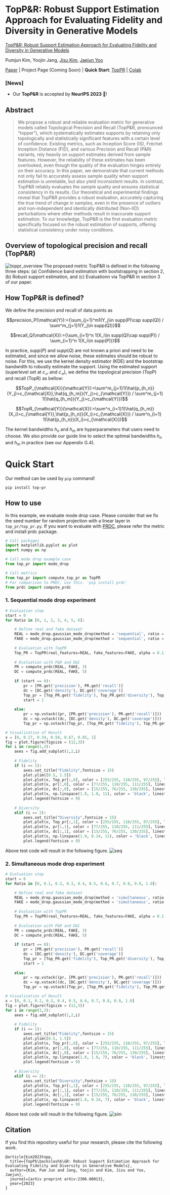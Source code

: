 # TopP&R: Robust Support Estimation Approach for Evaluating Fidelity and Diversity in Generative Models
[TopP&R: Robust Support Estimation Approach for Evaluating Fidelity and Diversity in Generative Models](https://arxiv.org/abs/2306.08013)

Pumjun Kim, Yoojin Jang, [Jisu Kim](https://jkim82133.github.io/), [Jaejun Yoo](https://scholar.google.co.kr/citations?hl=en&user=7NBlQw4AAAAJ)

[Paper](https://arxiv.org/abs/2306.08013) | Project Page (Coming Soon) | **Quick Start**: [TopPR](https://github.com/LAIT-CVLab/TopPR#quick-start) | [Colab](https://colab.research.google.com/drive/1Fq7L4PEwia3vbIi0kuUcS-2N_SfFFfLc?usp=sharing)
### [News]
* Our **TopP&R** is accepted by **NeurIPS 2023** 🎉!
## Abstract
> We propose a robust and reliable evaluation metric for generative models
called Topological Precision and Recall (TopP&R, pronounced “topper”), which
systematically estimates supports by retaining only topologically and statistically
significant features with a certain level of confidence. Existing metrics, such as
Inception Score (IS), Fréchet Inception Distance (FID), and various Precision
and Recall (P&R) variants, rely heavily on support estimates derived from sample
features. However, the reliability of these estimates has been overlooked, even
though the quality of the evaluation hinges entirely on their accuracy. In this
paper, we demonstrate that current methods not only fail to accurately assess
sample quality when support estimation is unreliable, but also yield inconsistent
results. In contrast, TopP&R reliably evaluates the sample quality and ensures
statistical consistency in its results. Our theoretical and experimental findings
reveal that TopP&R provides a robust evaluation, accurately capturing the true
trend of change in samples, even in the presence of outliers and non-independent
and identically distributed (Non-IID) perturbations where other methods result in
inaccurate support estimation. To our knowledge, TopP&R is the first evaluation
metric specifically focused on the robust estimation of supports, offering statistical
consistency under noisy conditions.

## Overview of topological precision and recall (TopP&R)
![toppr_overview](https://user-images.githubusercontent.com/102020840/203247514-3f64b9e6-bf74-434e-8c40-c6dfdfec7e59.png)
The proposed metric TopP&R is defined in the following three steps: (a) Confidence band estimation with bootstrapping in section 2,
(b) Robust support estimation, and (c) Evaluationn via TopP&R in section 3 of our paper.

## How TopP&R is defined?
We define the precision and recall of data points as

$$precision_P(\mathcal{Y}):={\sum_{j=1}^m1(Y_j\in supp(P)\cap supp(Q)) / \sum^m_{j=1}1(Y_j\in supp(Q))}$$

$$recall_Q(\mathcal{X}):={\sum_{i=1}^n 1(X_i\in supp(Q)\cap supp(P)) / \sum_{i=1}^n 1(X_i\in supp(P))}$$

In practice, $supp(P)$ and $supp(Q)$ are not known a priori and need to be estimated, and since we allow noise,
these estimates should be robust to noise. For this, we use the kernel density estimator (KDE) and 
the bootstrap bandwidth to robustly estimate the support. 
Using the estimated support (superlevel set at $c_{\mathcal{X}}$ and $c_{\mathcal{Y}}$), we define
the topological precision (TopP) and recall (TopR) as bellow:

$$TopP_{\mathcal{X}}(\mathcal{Y}):=\sum^m_{j=1}1(\hat{p_{h_n}}(Y_j)>c_{\mathcal{X}},\hat{q_{h_m}}(Y_j)>c_{\mathcal{Y}}) / 
\sum^m_{j=1} 1(\hat{q_{h_m}}(Y_j)>c_{\mathcal{Y}})$$

$$TopR_{\mathcal{Y}}(\mathcal{X}):=\sum^n_{i=1}1(\hat{q_{h_m}}(X_i)>c_{\mathcal{Y}},\hat{p_{h_n}}(X_i)>c_{\mathcal{X}}) / 
\sum^n_{i=1} 1(\hat{p_{h_n}}(X_i)>c_{\mathcal{X}})$$

The kernel bandwidths $h_n$ and $h_m$ are hyperparameters that users need to choose. We also provide our guide line to select 
the optimal bandwidths $h_n$ and $h_m$ in practice (see our Appendix G.4).



# Quick Start
Our method can be used by `pip` command!
```
pip install top-pr
```

## How to use
In this example, we evaluate mode drop case. Please consider that we fix the seed number for random projection with a linear layer in `top_pr/top_pr.py`. If you want to evaluate with [PRDC](https://github.com/clovaai/generative-evaluation-prdc), please refer the metric and install prdc package. 
```python
# Call packages
import matplotlib.pyplot as plot
import numpy as np

# Call mode drop example case
from top_pr import mode_drop

# Call metrics
from top_pr import compute_top_pr as TopPR
# For comparison to PRDC, use this. 'pip install prdc'
from prdc import compute_prdc
```

### 1. Sequential mode drop experiment
```python
# Evaluation step
start = 0
for Ratio in [0, 1, 2, 3, 4, 5, 6]:

    # Define real and fake dataset
    REAL = mode_drop.gaussian_mode_drop(method = 'sequential', ratio = 0)
    FAKE = mode_drop.gaussian_mode_drop(method = 'sequential', ratio = Ratio)
        
    # Evaluation with TopPR
    Top_PR = TopPR(real_features=REAL, fake_features=FAKE, alpha = 0.1, kernel = "cosine", random_proj = True, f1_score = True)
        
    # Evaluation with P&R and D&C
    PR = compute_prdc(REAL, FAKE, 3)
    DC = compute_prdc(REAL, FAKE, 5)
        
    if (start == 0):
        pr = [PR.get('precision'), PR.get('recall')]
        dc = [DC.get('density'), DC.get('coverage')]
        Top_pr = [Top_PR.get('fidelity'), Top_PR.get('diversity'), Top_PR.get('Top_F1')]
        start = 1
            
    else:
        pr = np.vstack((pr, [PR.get('precision'), PR.get('recall')]))
        dc = np.vstack((dc, [DC.get('density'), DC.get('coverage')]))
        Top_pr = np.vstack((Top_pr, [Top_PR.get('fidelity'), Top_PR.get('diversity'), Top_PR.get('Top_F1')]))

# Visualization of Result
x = [0, 0.17, 0.34, 0.50, 0.67, 0.85, 1]
fig = plot.figure(figsize = (12,3))
for i in range(1,3):
    axes = fig.add_subplot(1,2,i)
    
    # Fidelity
    if (i == 1):
        axes.set_title("Fidelity",fontsize = 15)
        plot.ylim([0.5, 1.5])
        plot.plot(x, Top_pr[:,0], color = [255/255, 110/255, 97/255], linestyle = '-', linewidth = 3, marker = 'o', label = "TopP")
        plot.plot(x, pr[:,0], color = [77/255, 110/255, 111/255], linestyle = ':', linewidth = 3, marker = 'o', label = "precision (k=3)")
        plot.plot(x, dc[:,0], color = [15/255, 76/255, 130/255], linestyle = '-.', linewidth = 3, marker = 'o', label = "density (k=5)")
        plot.plot(x, np.linspace(1.0, 1.0, 11), color = 'black', linestyle = ':', linewidth = 2)
        plot.legend(fontsize = 9)
    
    # Diversity
    elif (i == 2):
        axes.set_title("Diversity",fontsize = 15)
        plot.plot(x, Top_pr[:,1], color = [255/255, 110/255, 97/255], linestyle = '-', linewidth = 3, marker = 'o', label = "TopR")
        plot.plot(x, pr[:,1], color = [77/255, 110/255, 111/255], linestyle = ':', linewidth = 3, marker = 'o', label = "recall (k=3)")
        plot.plot(x, dc[:,1], color = [15/255, 76/255, 130/255], linestyle = '-.', linewidth = 3, marker = 'o', label = "coverage (k=5)")
        plot.plot(x, np.linspace(1.0, 0.14, 11), color = 'black', linestyle = ':', linewidth = 2)
        plot.legend(fontsize = 9)
```
Above test code will result in the following figure.
![seq](https://user-images.githubusercontent.com/102020840/214468838-28557fdb-fb0f-49a4-8242-541afd3b7013.png)  


### 2. Simultaneous mode drop experiment
```python
# Evaluation step
start = 0
for Ratio in [0, 0.1, 0.2, 0.3, 0.4, 0.5, 0.6, 0.7, 0.8, 0.9, 1.0]:

    # Define real and fake dataset
    REAL = mode_drop.gaussian_mode_drop(method = 'simultaneous', ratio = 0)
    FAKE = mode_drop.gaussian_mode_drop(method = 'simultaneous', ratio = Ratio)
        
    # Evaluation with TopPR
    Top_PR = TopPR(real_features=REAL, fake_features=FAKE, alpha = 0.1, kernel = "cosine", random_proj = True, f1_score = True)
        
    # Evaluation with P&R and D&C
    PR = compute_prdc(REAL, FAKE, 3)
    DC = compute_prdc(REAL, FAKE, 5)
        
    if (start == 0):
        pr = [PR.get('precision'), PR.get('recall')]
        dc = [DC.get('density'), DC.get('coverage')]
        Top_pr = [Top_PR.get('fidelity'), Top_PR.get('diversity'), Top_PR.get('Top_F1')]
        start = 1
            
    else:
        pr = np.vstack((pr, [PR.get('precision'), PR.get('recall')]))
        dc = np.vstack((dc, [DC.get('density'), DC.get('coverage')]))
        Top_pr = np.vstack((Top_pr, [Top_PR.get('fidelity'), Top_PR.get('diversity'), Top_PR.get('Top_F1')]))

# Visualization of Result
x = [0, 0.1, 0.2, 0.3, 0.4, 0.5, 0.6, 0.7, 0.8, 0.9, 1.0]
fig = plot.figure(figsize = (12,3))
for i in range(1,3):
    axes = fig.add_subplot(1,2,i)
    
    # Fidelity
    if (i == 1):
        axes.set_title("Fidelity",fontsize = 15)
        plot.ylim([0.5, 1.5])
        plot.plot(x, Top_pr[:,0], color = [255/255, 110/255, 97/255], linestyle = '-', linewidth = 3, marker = 'o', label = "TopP")
        plot.plot(x, pr[:,0], color = [77/255, 110/255, 111/255], linestyle = ':', linewidth = 3, marker = 'o', label = "precision (k=3)")
        plot.plot(x, dc[:,0], color = [15/255, 76/255, 130/255], linestyle = '-.', linewidth = 3, marker = 'o', label = "density (k=5)")
        plot.plot(x, np.linspace(1.0, 1.0, 7), color = 'black', linestyle = ':', linewidth = 2)
        plot.legend(fontsize = 9)
    
    # Diversity
    elif (i == 2):
        axes.set_title("Diversity",fontsize = 15)
        plot.plot(x, Top_pr[:,1], color = [255/255, 110/255, 97/255], linestyle = '-', linewidth = 3, marker = 'o', label = "TopR")
        plot.plot(x, pr[:,1], color = [77/255, 110/255, 111/255], linestyle = ':', linewidth = 3, marker = 'o', label = "recall (k=3)")
        plot.plot(x, dc[:,1], color = [15/255, 76/255, 130/255], linestyle = '-.', linewidth = 3, marker = 'o', label = "coverage (k=5)")
        plot.plot(x, np.linspace(1.0, 0.14, 7), color = 'black', linestyle = ':', linewidth = 2)
        plot.legend(fontsize = 9)
```
Above test code will result in the following figure.
![sim](https://user-images.githubusercontent.com/102020840/214467800-e12678d1-96a5-4b92-939b-c2772f1c8023.png)

## Citation
If you find this repository useful for your research, please cite the following work.
```
@article{kim2023topp,
  title={TopP$\backslash$\&R: Robust Support Estimation Approach for Evaluating Fidelity and Diversity in Generative Models},
  author={Kim, Pum Jun and Jang, Yoojin and Kim, Jisu and Yoo, Jaejun},
  journal={arXiv preprint arXiv:2306.08013},
  year={2023}
}
```
